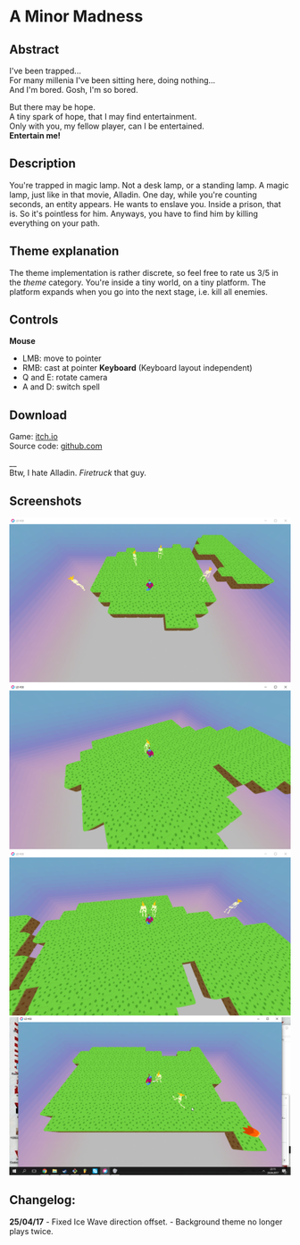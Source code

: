 # A Minor Madness

## Abstract
I've been trapped...  
For many millenia I've been sitting here, doing nothing...  
And I'm bored. Gosh, I'm so bored.

But there may be hope.  
A tiny spark of hope, that I may find entertainment.  
Only with you, my fellow player, can I be entertained.  
**Entertain me!**

## Description
You're trapped in magic lamp. Not a desk lamp, or a standing lamp. A magic lamp, just like in that movie, Alladin. One day, while you're counting seconds, an entity appears. He wants to enslave you. Inside a prison, that is. So it's pointless for him. Anyways, you have to find him by killing everything on your path.

## Theme explanation
The theme implementation is rather discrete, so feel free to rate us 3/5 in the _theme_ category. You're inside a tiny world, on a tiny platform. The platform expands when you go into the next stage, i.e. kill all enemies.

## Controls
**Mouse**  
- LMB: move to pointer
- RMB: cast at pointer
**Keyboard**
(Keyboard layout independent)
- Q and E: rotate camera
- A and D: switch spell

## Download
Game: [itch.io](https://pi-pi3.itch.io/minor-madness)  
Source code: [github.com](https://github.com/pi-pi3/ld-38)

__  
Btw, I hate Alladin. _Firetruck_ that guy.

## Screenshots
![screen1.png](assets/screenshots/screen1.png)
![screen2.png](assets/screenshots/screen2.png)
![screen3.png](assets/screenshots/screen3.png)
![screen4.png](assets/screenshots/screen4.png)

## Changelog:
**25/04/17** - Fixed Ice Wave direction offset.
             - Background theme no longer plays twice.
